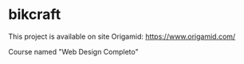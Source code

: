 # bikcraft

This project is available on site Origamid: https://www.origamid.com/

Course named "Web Design Completo"
